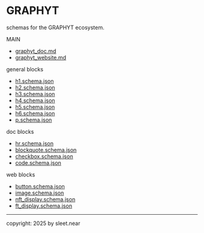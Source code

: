 # GRAPHYT
schemas for the GRAPHYT ecosystem.

MAIN
- [graphyt_doc.md](./graphyt_doc.md)
- [graphyt_website.md](./graphyt_website.md)


general blocks
- [h1.schema.json](./graphyt_blocks/h1.schema.json)
- [h2.schema.json](./graphyt_blocks/h2.schema.json)
- [h3.schema.json](./graphyt_blocks/h3.schema.json)
- [h4.schema.json](./graphyt_blocks/h4.schema.json)
- [h5.schema.json](./graphyt_blocks/h5.schema.json)
- [h6.schema.json](./graphyt_blocks/h6.schema.json)
- [p.schema.json](./graphyt_blocks/p.schema.json)

doc blocks
- [hr.schema.json](./graphyt_blocks/hr.schema.json)
- [blockquote.schema.json](./graphyt_blocks/blockquote.schema.json)
- [checkbox.schema.json](./graphyt_blocks/checkbox.schema.json)
- [code.schema.json](./graphyt_blocks/code.schema.json)

web blocks
- [button.schema.json](./graphyt_blocks/button.schema.json)
- [image.schema.json](./graphyt_blocks/image.schema.json)
- [nft_display.schema.json](./graphyt_blocks/nft_display.schema.json)
- [ft_display.schema.json](./graphyt_blocks/ft_display.schema.json)


---

copyright: 2025 by sleet.near